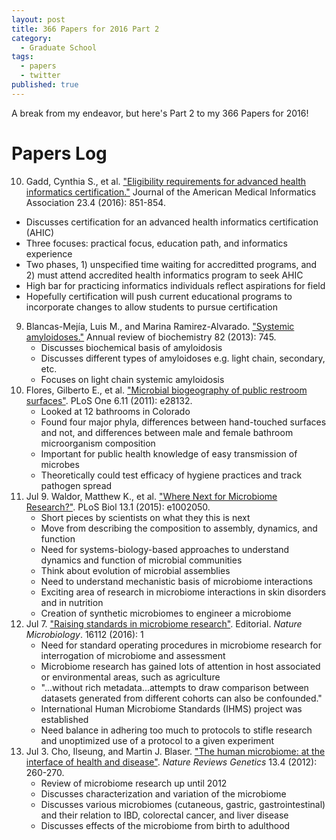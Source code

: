 ```yaml
---
layout: post
title: 366 Papers for 2016 Part 2
category:
  - Graduate School
tags:
  - papers
  - twitter
published: true
---
```


A break from my endeavor, but here's Part 2 to my 366 Papers for 2016!

<!--break-->

# Papers Log

10. Gadd, Cynthia S., et al. ["Eligibility requirements for advanced health
   informatics certification."][jul19gadd] Journal of the American Medical
   Informatics Association 23.4 (2016): 851-854.
   - Discusses certification for an advanced health informatics certification
     (AHIC)
   - Three focuses: practical focus, education path, and informatics experience
   - Two phases, 1) unspecified time waiting for accreditted programs, and 2)
     must attend accredited health informatics program to seek AHIC
   - High bar for practicing informatics individuals reflect aspirations for
     field
   - Hopefully certification will push current educational programs to
     incorporate changes to allow students to pursue certification
9. Blancas-Mejía, Luis M., and Marina Ramirez-Alvarado. ["Systemic
   amyloidoses."][jul17blancas] Annual review of biochemistry 82 (2013): 745.
   - Discusses biochemical basis of amyloidosis
   - Discusses different types of amyloidoses e.g. light chain, secondary, etc.
   - Focuses on light chain systemic amyloidosis
8. Flores, Gilberto E., et al. ["Microbial biogeography of public restroom
   surfaces"][jul08flores]. PLoS One 6.11 (2011): e28132.
   - Looked at 12 bathrooms in Colorado
   - Found four major phyla, differences between hand-touched surfaces and not,
     and differences between male and female bathroom microorganism composition
   - Important for public health knowledge of easy transmission of microbes
   - Theoretically could test efficacy of hygiene practices and track pathogen
     spread
7. Jul 9. Waldor, Matthew K., et al. ["Where Next for Microbiome
   Research?"][jul9waldor].  PLoS Biol 13.1 (2015): e1002050.
   - Short pieces by scientists on what they this is next
   - Move from describing the composition to assembly, dynamics, and function
   - Need for systems-biology-based approaches to understand dynamics and
     function of microbial communities
   - Think about evolution of microbial assemblies
   - Need to understand mechanistic basis of microbiome interactions
   - Exciting area of research in microbiome interactions in skin disorders and
     in nutrition
   - Creation of synthetic microbiomes to engineer a microbiome
6. Jul 7. ["Raising standards in microbiome research"][jul07]. Editorial.
   *Nature Microbiology*. 16112 (2016): 1
   - Need for standard operating procedures in microbiome research for
     interrogation of microbiome and assessment
   - Microbiome research has gained lots of attention in host associated or
     environmental areas, such as agriculture
   - "...without rich metadata...attempts to draw comparison between datasets
     generated from different cohorts can also be confounded."
   - International Human Microbiome Standards (IHMS) project was established
   - Need balance in adhering too much to protocols to stifle research and
     unoptimized use of a protocol to a given experiment
5. Jul 3. Cho, Ilseung, and Martin J. Blaser. ["The human microbiome: at the
   interface of health and disease"][jul03cho]. *Nature Reviews Genetics* 13.4
   (2012): 260-270.
   - Review of microbiome research up until 2012
   - Discusses characterization and variation of the microbiome
   - Discusses various microbiomes (cutaneous, gastric, gastrointestinal) and
     their relation to IBD, colorectal cancer, and liver disease
   - Discusses effects of the microbiome from birth to adulthood

[jul19gadd]: http://jamia.oxfordjournals.org/content/23/4/851.abstract
[jul17blancas]: http://www.ncbi.nlm.nih.gov/pmc/articles/PMC4044913/
[jul08flores]: http://dx.doi.org/10.1371/journal.pone.0028132
[jul9waldor]: http://dx.doi.org/10.1371/journal.pbio.1002050
[jul07]: http://www.nature.com/articles/nmicrobiol2016112
[jul03cho]: http://www.nature.com/nrg/journal/v13/n4/abs/nrg3182.html
